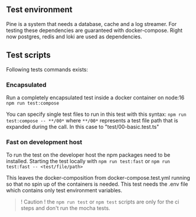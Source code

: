 ## Test environment
Pine is a system that needs a database, cache and a log streamer. For testing these dependencies are guaranteed with docker-compose.
Right now postgres, redis and loki are used as dependencies.

## Test scripts
Following tests commands exists:

### Encapsulated
Run a completely encapsulated test inside a docker container on node:16
`npm run test:compose` 

You can specify single test files to run in this test with this syntax:
`npm run test:compose -- **/00*` where `**/00*` represents a test file path that is expanded during the call.
In this case to "test/00-basic.test.ts"

### Fast on development host
To run the test on the developer host the npm packages need to be installed. Starting the test locally with
`npm run test:fast` or `npm run test:fast -- <test/file/path>`

This leaves the docker-composition from docker-compose.test.yml running so that no spin up of the containers is needed.
This test needs the .env file which contains only test environment variables.


> ! Caution ! the `npm run test` or `npm test` scripts are only for the ci steps and don't run the mocha tests.